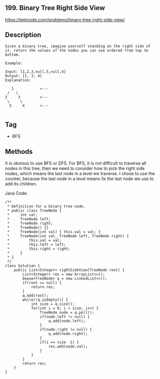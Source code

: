 ## 199. Binary Tree Right Side View
https://leetcode.com/problems/binary-tree-right-side-view/
## Description
```
Given a binary tree, imagine yourself standing on the right side of it, return the values of the nodes you can see ordered from top to bottom.

Example:

Input: [1,2,3,null,5,null,4]
Output: [1, 3, 4]
Explanation:

   1            <---
 /   \
2     3         <---
 \     \
  5     4       <---
  
```
## Tag
- BFS

## Methods
It is obvious to use BFS or DFS. For BFS, it is not difficult to traverse all nodes in this tree, then we need to consider how to pick the right side nodes, which means the last node in a level we traverse. I chose to use the counter, because the last node in a level means its the last node we use to add its children.

Java Code:
```
/**
 * Definition for a binary tree node.
 * public class TreeNode {
 *     int val;
 *     TreeNode left;
 *     TreeNode right;
 *     TreeNode() {}
 *     TreeNode(int val) { this.val = val; }
 *     TreeNode(int val, TreeNode left, TreeNode right) {
 *         this.val = val;
 *         this.left = left;
 *         this.right = right;
 *     }
 * }
 */
class Solution {
    public List<Integer> rightSideView(TreeNode root) {
        List<Integer> res = new ArrayList<>();
        Queue<TreeNode> q = new LinkedList<>();
        if(root == null) {
            return res;
        }
        q.add(root);
        while(!q.isEmpty()) {
            int size = q.size();
            for(int i = 0; i < size; i++) {
                TreeNode node = q.poll();
                if(node.left != null) {
                    q.add(node.left);
                }
                if(node.right != null) {
                    q.add(node.right);
                }
                if(i == size -1) {
                    res.add(node.val);
                }
            }
        }
        return res;
    }
}
```
